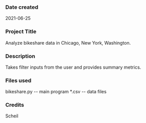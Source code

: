 ### Date created
2021-06-25

### Project Title
Analyze bikeshare data in Chicago, New York, Washington.

### Description
Takes filter inputs from the user and provides summary metrics.

### Files used
bikeshare.py -- main program
*.csv -- data files 

### Credits
Scheil
